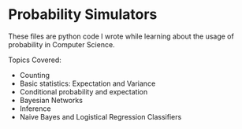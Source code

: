 # Probability Simulators

These files are python code I wrote while learning about the usage of probability in Computer Science. 

Topics Covered: 
- Counting
- Basic statistics: Expectation and Variance
- Conditional probability and expectation
- Bayesian Networks
- Inference 
- Naive Bayes and Logistical Regression Classifiers

